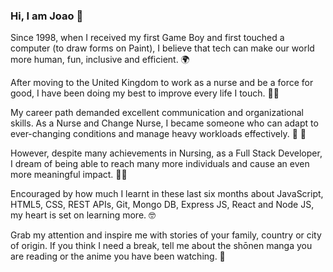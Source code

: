 ### Hi, I am Joao 👋

Since 1998, when I received my first Game Boy and first touched a computer (to draw forms on Paint), I believe that tech can make our world more human, fun, inclusive and efficient. 🌍

After moving to the United Kingdom to work as a nurse and be a force for good, I have been doing my best to improve every life I touch. 👨‍⚕️

My career path demanded excellent communication and organizational skills. As a Nurse and Change Nurse, I became someone who can adapt to ever-changing conditions and manage heavy workloads effectively. 📅 🦜

However, despite many achievements in Nursing, as a Full Stack Developer, I dream of being able to reach many more individuals and cause an even more meaningful impact. 👨‍💻

Encouraged by how much I learnt in these last six months about JavaScript, HTML5, CSS, REST APIs, Git, Mongo DB, Express JS, React and Node JS, my heart is set on learning more. 🤓

Grab my attention and inspire me with stories of your family, country or city of origin. If you think I need a break, tell me about the shōnen manga you are reading or the anime you have been watching. 🌸
